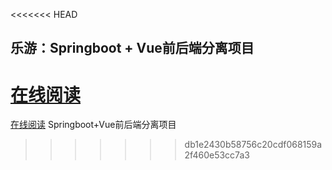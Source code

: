 <<<<<<< HEAD
## 乐游：Springboot + Vue前后端分离项目

[在线阅读](https://xianglirui.github.io/leyou/)
=======
[在线阅读](https://xianglirui.github.io/leyou/)
Springboot+Vue前后端分离项目
>>>>>>> db1e2430b58756c20cdf068159a2f460e53cc7a3
